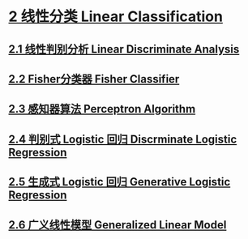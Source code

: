 # [2 线性分类 Linear Classification](./ch2_linear_classification/README.md)
        
## [2.1 线性判别分析 Linear Discriminate Analysis](./ch2_linear_classification/2.1_linear_discriminate_analysis.md)
## [2.2 Fisher分类器 Fisher Classifier](./ch2_linear_classification/2.2_fisher_classifier.md)
## [2.3 感知器算法 Perceptron Algorithm](./ch2_linear_classification/2.3_perceptron_algorithm.md)
## [2.4 判别式 Logistic 回归 Discrminate Logistic Regression](./ch2_linear_classification/2.4_discriminate_logistic_regression.md)
## [2.5 生成式 Logistic 回归 Generative Logistic Regression](./ch2_linear_classification/2.5_generative_logistic_regression.md)
## [2.6 广义线性模型 Generalized Linear Model](./ch2_linear_classification/2.6_generalized_linear_model.md)